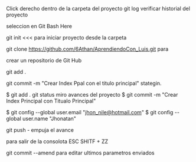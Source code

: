 Click derecho dentro de la carpeta del proyecto
git log verificar historial del proyecto

seleccion en Git Bash Here

git init <<< para iniciar proyecto desde la carpeta

git clone  https://github.com/6Athan/AprendiendoCon_Luis.git para 

crear un repositorio de Git Hub


git add .

git commit -m "Crear Index Ppal con el titulo principal"
stategin.

$ git add .
 git status miro avances del proyecto
$ git commit -m "Crear Index Principal con Titualo Principal"

$ git config --global user.email "jhon_nile@hotmail.com"
$ git config --global user.name "Jhonatan"

git push - empuja el avance

para salir de la consolota
ESC SHITF + ZZ

 git commit --amend para editar ultimos parametros enviados

 

